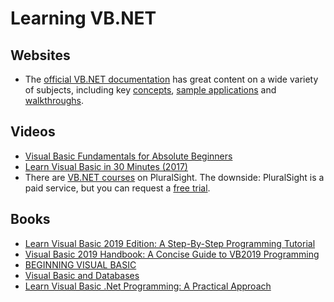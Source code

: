 # Learning VB.NET 

## Websites

* The [official VB.NET documentation](https://docs.microsoft.com/en-us/dotnet/articles/visual-basic/) has great content on a wide variety of subjects, including key [concepts](https://docs.microsoft.com/en-us/dotnet/visual-basic/programming-guide/concepts/), [sample applications](https://github.com/dotnet/docs/tree/main/samples/snippets/visualbasic) and [walkthroughs](hhttps://docs.microsoft.com/en-us/dotnet/visual-basic/walkthroughs).

## Videos

* [Visual Basic Fundamentals for Absolute Beginners](https://www.youtube.com/watch?v=6utWyl8agDY)
* [Learn Visual Basic in 30 Minutes (2017)](https://www.youtube.com/watch?v=gcFHyVYdeFU)
* There are [VB.NET courses](https://www.pluralsight.com/search?q=vb.net&categories=all) on PluralSight. The downside: PluralSight is a paid service, but you can request a [free trial](https://www.pluralsight.com/pricing).

## Books

* [Learn Visual Basic 2019 Edition: A Step-By-Step Programming Tutorial](https://www.abebooks.com/servlet/BookDetailsPL?bi=30946734112&searchurl=isbn%3D1951077105%26sortby%3D17&cm_sp=snippet-_-srp1-_-title2)
* [Visual Basic 2019 Handbook: A Concise Guide to VB2019 Programming](https://www.abebooks.com/servlet/BookDetailsPL?bi=30903890407&cm_sp=Searchmod-_-NullResults-_-BDP)
* [BEGINNING VISUAL BASIC](https://www.kidwaresoftware.com/Beginning-Visual-Basic-A-Computer-Programming-Tutorial-by-Philip-Conrod-and-Lou-Tylee/)
* [Visual Basic and Databases](https://www.kidwaresoftware.com/visual-basic-and-databases-by-philip-conrod-and-lou-tylee/)
* [Learn Visual Basic .Net Programming: A Practical Approach](https://www.abebooks.com/9781080576890/Learn-Visual-Basic-.Net-Programming-1080576894/plp)